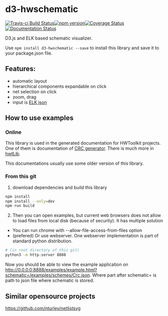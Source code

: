 # d3-hwschematic
[![Travis-ci Build Status](https://travis-ci.org/Nic30/d3-hwschematic.png?branch=master)](https://travis-ci.org/Nic30/d3-hwschematic)[![npm version](https://badge.fury.io/js/d3-hwschematic.svg)](https://badge.fury.io/js/d3-hwschematic)[![Coverage Status](https://coveralls.io/repos/github/Nic30/d3-hwschematic/badge.svg?branch=master)](https://coveralls.io/github/Nic30/d3-hwschematic?branch=master)[![Documentation Status](https://readthedocs.org/projects/d3-hwschematic/badge/?version=latest)](http://d3-hwschematic.readthedocs.io/en/latest/?badge=latest)

D3.js and ELK based schematic visualizer.

Use `npm install d3-hwschematic --save` to install this library and save it to your package.json file.

## Features:

* automatic layout
* hierarchical components expandable on click
* net selection on click
* zoom, drag
* input is [ELK json](https://www.eclipse.org/elk/documentation/tooldevelopers/graphdatastructure/jsonformat.html)


## How to use examples

### Online

This library is used in the generated documentation for HWToolkit projects.
One of them is documentation of [CRC generator](https://hwtlib.readthedocs.io/en/latest/_static/schematic_viewer/schematic_viewer.html?schematic=../../_static/hwt_schematics/hwtLib.logic.crc.Crc-3.json).
There is much more in [hwtLib](https://hwtlib.readthedocs.io/en/latest/?badge=latest).

This documentations usually use some older version of this library.


### From this git

1. download dependencies and build this library

```bash
npm install
npm install --only=dev
npm run build
```

2. Then you can open examples, but current web browsers does not allow to load files from local disk (because of security).
It has multiple solution 
  * You can run chrome with --allow-file-access-from-files option
  * (prefered) Or use webserver. One webserver implementation is part of standard python distribution. 

```bash
# (in root directory of this git)
python3 -m http.server 8888
```

Now you should be able to view the example application on http://0.0.0.0:8888/examples/example.html?schematic=/examples/schemes/Crc.json.
Where part after schematic= is path to json file where schematic is stored. 



## Similar opensource projects

https://github.com/nturley/netlistsvg
